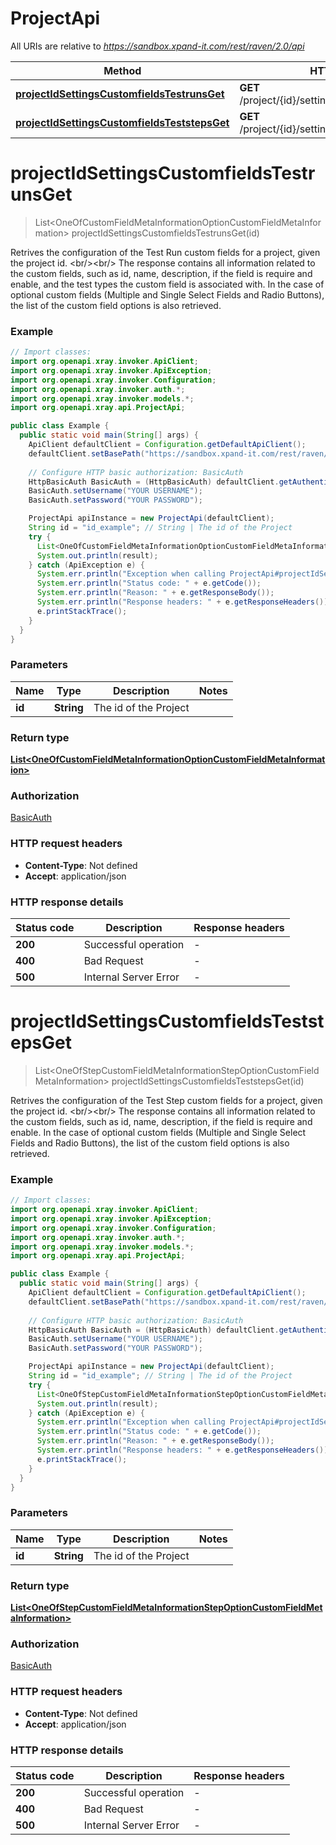 # ProjectApi

All URIs are relative to *https://sandbox.xpand-it.com/rest/raven/2.0/api*

Method | HTTP request | Description
------------- | ------------- | -------------
[**projectIdSettingsCustomfieldsTestrunsGet**](ProjectApi.md#projectIdSettingsCustomfieldsTestrunsGet) | **GET** /project/{id}/settings/customfields/testruns | 
[**projectIdSettingsCustomfieldsTeststepsGet**](ProjectApi.md#projectIdSettingsCustomfieldsTeststepsGet) | **GET** /project/{id}/settings/customfields/teststeps | 


<a name="projectIdSettingsCustomfieldsTestrunsGet"></a>
# **projectIdSettingsCustomfieldsTestrunsGet**
> List&lt;OneOfCustomFieldMetaInformationOptionCustomFieldMetaInformation&gt; projectIdSettingsCustomfieldsTestrunsGet(id)



Retrives the configuration of the Test Run custom fields for a project, given the project id. &lt;br/&gt;&lt;br/&gt; The response contains all information related to the custom fields, such as id, name, description, if the field is require and enable, and the test types the custom field is associated with. In the case of optional custom fields (Multiple and Single Select Fields and Radio Buttons), the list of the custom field options is also retrieved.

### Example
```java
// Import classes:
import org.openapi.xray.invoker.ApiClient;
import org.openapi.xray.invoker.ApiException;
import org.openapi.xray.invoker.Configuration;
import org.openapi.xray.invoker.auth.*;
import org.openapi.xray.invoker.models.*;
import org.openapi.xray.api.ProjectApi;

public class Example {
  public static void main(String[] args) {
    ApiClient defaultClient = Configuration.getDefaultApiClient();
    defaultClient.setBasePath("https://sandbox.xpand-it.com/rest/raven/2.0/api");
    
    // Configure HTTP basic authorization: BasicAuth
    HttpBasicAuth BasicAuth = (HttpBasicAuth) defaultClient.getAuthentication("BasicAuth");
    BasicAuth.setUsername("YOUR USERNAME");
    BasicAuth.setPassword("YOUR PASSWORD");

    ProjectApi apiInstance = new ProjectApi(defaultClient);
    String id = "id_example"; // String | The id of the Project
    try {
      List<OneOfCustomFieldMetaInformationOptionCustomFieldMetaInformation> result = apiInstance.projectIdSettingsCustomfieldsTestrunsGet(id);
      System.out.println(result);
    } catch (ApiException e) {
      System.err.println("Exception when calling ProjectApi#projectIdSettingsCustomfieldsTestrunsGet");
      System.err.println("Status code: " + e.getCode());
      System.err.println("Reason: " + e.getResponseBody());
      System.err.println("Response headers: " + e.getResponseHeaders());
      e.printStackTrace();
    }
  }
}
```

### Parameters

Name | Type | Description  | Notes
------------- | ------------- | ------------- | -------------
 **id** | **String**| The id of the Project |

### Return type

[**List&lt;OneOfCustomFieldMetaInformationOptionCustomFieldMetaInformation&gt;**](OneOfCustomFieldMetaInformationOptionCustomFieldMetaInformation.md)

### Authorization

[BasicAuth](../README.md#BasicAuth)

### HTTP request headers

 - **Content-Type**: Not defined
 - **Accept**: application/json

### HTTP response details
| Status code | Description | Response headers |
|-------------|-------------|------------------|
**200** | Successful operation |  -  |
**400** | Bad Request |  -  |
**500** | Internal Server Error |  -  |

<a name="projectIdSettingsCustomfieldsTeststepsGet"></a>
# **projectIdSettingsCustomfieldsTeststepsGet**
> List&lt;OneOfStepCustomFieldMetaInformationStepOptionCustomFieldMetaInformation&gt; projectIdSettingsCustomfieldsTeststepsGet(id)



Retrives the configuration of the Test Step custom fields for a project, given the project id. &lt;br/&gt;&lt;br/&gt; The response contains all information related to the custom fields, such as id, name, description, if the field is require and enable. In the case of optional custom fields (Multiple and Single Select Fields and Radio Buttons), the list of the custom field options is also retrieved.

### Example
```java
// Import classes:
import org.openapi.xray.invoker.ApiClient;
import org.openapi.xray.invoker.ApiException;
import org.openapi.xray.invoker.Configuration;
import org.openapi.xray.invoker.auth.*;
import org.openapi.xray.invoker.models.*;
import org.openapi.xray.api.ProjectApi;

public class Example {
  public static void main(String[] args) {
    ApiClient defaultClient = Configuration.getDefaultApiClient();
    defaultClient.setBasePath("https://sandbox.xpand-it.com/rest/raven/2.0/api");
    
    // Configure HTTP basic authorization: BasicAuth
    HttpBasicAuth BasicAuth = (HttpBasicAuth) defaultClient.getAuthentication("BasicAuth");
    BasicAuth.setUsername("YOUR USERNAME");
    BasicAuth.setPassword("YOUR PASSWORD");

    ProjectApi apiInstance = new ProjectApi(defaultClient);
    String id = "id_example"; // String | The id of the Project
    try {
      List<OneOfStepCustomFieldMetaInformationStepOptionCustomFieldMetaInformation> result = apiInstance.projectIdSettingsCustomfieldsTeststepsGet(id);
      System.out.println(result);
    } catch (ApiException e) {
      System.err.println("Exception when calling ProjectApi#projectIdSettingsCustomfieldsTeststepsGet");
      System.err.println("Status code: " + e.getCode());
      System.err.println("Reason: " + e.getResponseBody());
      System.err.println("Response headers: " + e.getResponseHeaders());
      e.printStackTrace();
    }
  }
}
```

### Parameters

Name | Type | Description  | Notes
------------- | ------------- | ------------- | -------------
 **id** | **String**| The id of the Project |

### Return type

[**List&lt;OneOfStepCustomFieldMetaInformationStepOptionCustomFieldMetaInformation&gt;**](OneOfStepCustomFieldMetaInformationStepOptionCustomFieldMetaInformation.md)

### Authorization

[BasicAuth](../README.md#BasicAuth)

### HTTP request headers

 - **Content-Type**: Not defined
 - **Accept**: application/json

### HTTP response details
| Status code | Description | Response headers |
|-------------|-------------|------------------|
**200** | Successful operation |  -  |
**400** | Bad Request |  -  |
**500** | Internal Server Error |  -  |


